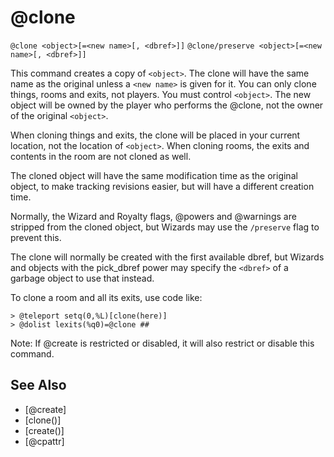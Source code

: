 # @clone
`@clone <object>[=<new name>[, <dbref>]]`
`@clone/preserve <object>[=<new name>[, <dbref>]]`

This command creates a copy of `<object>`. The clone will have the same name as the original unless a `<new name>` is given for it. You can only clone things, rooms and exits, not players. You must control `<object>`. The new object will be owned by the player who performs the @clone, not the owner of the original `<object>`.

When cloning things and exits, the clone will be placed in your current location, not the location of `<object>`. When cloning rooms, the exits and contents in the room are not cloned as well.

The cloned object will have the same modification time as the original object, to make tracking revisions easier, but will have a different creation time.

Normally, the Wizard and Royalty flags, @powers and @warnings are stripped from the cloned object, but Wizards may use the `/preserve` flag to prevent this.

The clone will normally be created with the first available dbref, but Wizards and objects with the pick_dbref power may specify the `<dbref>` of a garbage object to use that instead.

To clone a room and all its exits, use code like:
```
> @teleport setq(0,%L)[clone(here)]
> @dolist lexits(%q0)=@clone ##
```

Note: If @create is restricted or disabled, it will also restrict or disable this command.


## See Also
- [@create]
- [clone()]
- [create()]
- [@cpattr]

